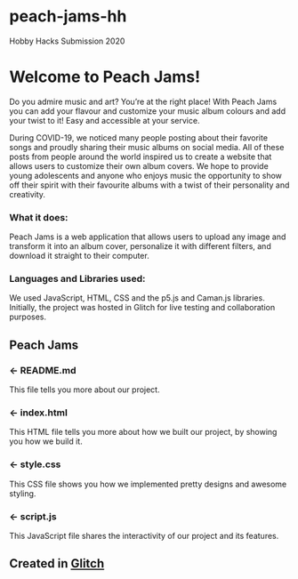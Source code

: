 # peach-jams-hh
Hobby Hacks Submission 2020

Welcome to Peach Jams!
=================

Do you admire music and art? You’re at the right place! With Peach Jams you can add your flavour and customize your music album colours and add your twist to it! Easy and accessible at your service.

During COVID-19, we noticed many people posting about their favorite songs and proudly sharing their music albums on social media. All of these posts from people around the world inspired us to create a website that allows users to customize their own album covers. We hope to provide young adolescents and anyone who enjoys music the opportunity to show off their spirit with their favourite albums with a twist of their personality and creativity. 


### What it does:
Peach Jams is a web application that allows users to upload any image and transform it into an album cover, personalize it with different filters, and download it straight to their computer.

### Languages and Libraries used:
We used JavaScript, HTML, CSS and the p5.js and Caman.js libraries. Initially, the project was hosted in Glitch for live testing and collaboration purposes. 



Peach Jams 
------------

### ← README.md

This file tells you more about our project. 

### ← index.html

This HTML file tells you more about how we built our project, by showing you how we build it. 

### ← style.css

This CSS file shows you how we implemented pretty designs and awesome styling. 

### ← script.js

This JavaScript file shares the interactivity of our project and its features.


Created in [Glitch](https://glitch.com/)
-------------------

